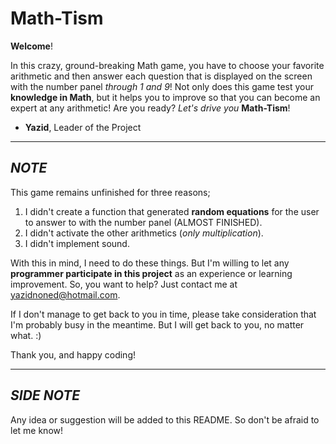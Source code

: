 Math-Tism
=========

**Welcome**!

In this crazy, ground-breaking Math game, you have to choose your favorite arithmetic and then answer each question that is displayed on the screen with the number panel *through 1 and 9*! Not only does this game test your **knowledge in Math**, but it helps you to improve so that you can become an expert at any arithmetic! Are you ready? *Let's drive you* **Math-Tism**!

- **Yazid**, Leader of the Project


--------------


*NOTE*
------
This game remains unfinished for three reasons;

1. I didn't create a function that generated **random equations** for the user to answer to with the number panel (ALMOST FINISHED).
2. I didn't activate the other arithmetics (*only multiplication*).
3. I didn't implement sound. 


With this in mind, I need to do these things. But I'm willing to let any **programmer participate in this project** as an experience or learning improvement. So, you want to help? Just contact me at yazidnoned@hotmail.com.

If I don't manage to get back to you in time, please take consideration that I'm probably busy in the meantime. But I will get back to you, no matter what. :)

Thank you, and happy coding!

-----------

*SIDE NOTE*
---

Any idea or suggestion will be added to this README. So don't be afraid to let me know!


